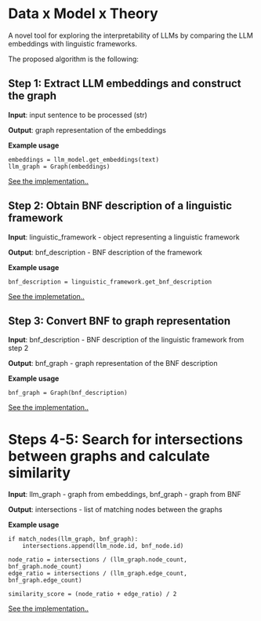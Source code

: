 # Data x Model x Theory

A novel tool for exploring the interpretability of LLMs by comparing the LLM embeddings with linguistic frameworks.

The proposed algorithm is the following:

## Step 1: Extract LLM embeddings and construct the graph

**Input**: input sentence to be processed (str)

**Output**: graph representation of the embeddings

**Example usage**

```
embeddings = llm_model.get_embeddings(text)
llm_graph = Graph(embeddings)
```

[See the implementation..](https://github.com/vifirsanova/llm-dmt/blob/main/get_embeddings.ipynb)

## Step 2: Obtain BNF description of a linguistic framework

**Input**: linguistic_framework - object representing a linguistic framework

**Output**: bnf_description - BNF description of the framework

**Example usage**

```
bnf_description = linguistic_framework.get_bnf_description
```

[See the implemetation..](https://github.com/vifirsanova/llm-dmt/blob/main/get_rules.ipynb)

## Step 3: Convert BNF to graph representation

**Input**: bnf_description - BNF description of the linguistic framework from step 2

**Output**: bnf_graph - graph representation of the BNF description


**Example usage**

```
bnf_graph = Graph(bnf_description)
```

[See the implementation..](https://github.com/vifirsanova/llm-dmt/blob/main/get_graph.ipynb)

# Steps 4-5: Search for intersections between graphs and calculate similarity

**Input**: llm_graph - graph from embeddings, bnf_graph - graph from BNF

**Output**: intersections - list of matching nodes between the graphs

**Example usage**

```
if match_nodes(llm_graph, bnf_graph):
    intersections.append(llm_node.id, bnf_node.id)

node_ratio = intersections / (llm_graph.node_count, bnf_graph.node_count)
edge_ratio = intersections / (llm_graph.edge_count, bnf_graph.edge_count)

similarity_score = (node_ratio + edge_ratio) / 2
```

[See the implementation..](https://github.com/vifirsanova/llm-dmt/blob/main/get_scores.ipynb)
